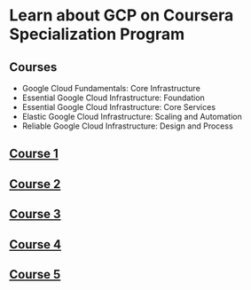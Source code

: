 # Learn about GCP on Coursera Specialization Program



## Courses
  - Google Cloud Fundamentals: Core Infrastructure
  - Essential Google Cloud Infrastructure: Foundation
  - Essential Google Cloud Infrastructure: Core Services   
  - Elastic Google Cloud Infrastructure: Scaling and Automation
  - Reliable Google Cloud Infrastructure: Design and Process


## [Course 1](https://github.com/camilonfs1/GCP-COURSERA-Especialization/tree/main/GCP%20Core%20Infraestructure)
## [Course 2](https://github.com/camilonfs1/GCP-COURSERA-Especialization/tree/main/GCP%20Fuoundation)
## [Course 3](https://github.com/camilonfs1/GCP-COURSERA-Especialization/tree/main/Essential%20GCP%20Core%20Services)
## [Course 4](https://github.com/camilonfs1/GCP-COURSERA-Especialization/tree/main/Elastic%20GCP%20Scaling%20and%20Automation)
## [Course 5](https://github.com/camilonfs1/GCP-COURSERA-Especialization/tree/main/Reliable%20GCP%20Design%20and%20Process)